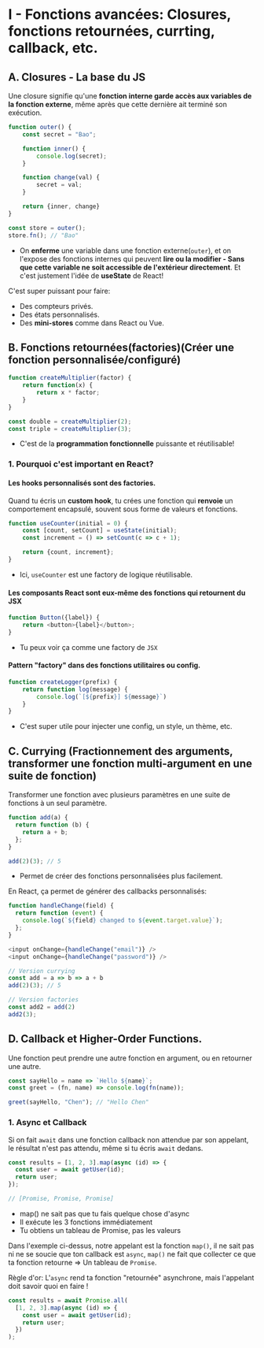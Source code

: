 # I - Fonctions avancées: Closures, fonctions retournées, currting, callback, etc.
## A. Closures - La base du JS
Une closure signifie qu'une __fonction interne garde accès aux variables de la fonction externe__, même après que cette dernière ait terminé son exécution.
````js
function outer() {
	const secret = "Bao";

	function inner() {
		console.log(secret);
	}

	function change(val) {
		secret = val;
	}

	return {inner, change}
}

const store = outer();
store.fn(); // "Bao"
````
* On __enferme__ une variable dans une fonction externe(``outer``), et on l'expose des fonctions internes qui peuvent __lire ou la modifier - Sans que cette variable ne soit accessible de l'extérieur directement__.
	Et c'est justement l'idée de __useState__ de React!

C'est super puissant pour faire:
* Des compteurs privés.
* Des états personnalisés.
* Des __mini-stores__ comme dans React ou Vue.


## B. Fonctions retournées(factories)(Créer une fonction personnalisée/configuré)
````js
function createMultiplier(factor) {
	return function(x) {
		return x * factor;
	}
}

const double = createMultiplier(2);
const triple = createMultiplier(3);
````
* C'est de la __programmation fonctionnelle__ puissante et réutilisable!

### 1. Pourquoi c'est important en React?
#### Les hooks personnalisés sont des factories.
Quand tu écris un __custom hook__, tu crées une fonction qui __renvoie__ un comportement encapsulé, souvent sous forme de valeurs et fonctions.
````js
function useCounter(initial = 0) {
	const [count, setCount] = useState(initial);
	const increment = () => setCount(c => c + 1);

	return {count, increment};
}
````
* Ici, ``useCounter`` est une factory de logique réutilisable.

#### Les composants React sont eux-même des fonctions qui retournent du JSX
````js
function Button({label}) {
	return <button>{label}</button>;
}
````
* Tu peux voir ça comme une factory de ``JSX``

#### Pattern "factory" dans des fonctions utilitaires ou config.
````js
function createLogger(prefix) {
	return function log(message) {
		console.log(`[${prefix}] ${message}`)
	}
}
````
* C'est super utile pour injecter une config, un style, un thème, etc.

## C. Currying (Fractionnement des arguments, transformer une fonction multi-argument en une suite de fonction)
Transformer une fonction avec plusieurs paramètres en une suite de fonctions à un seul paramètre.
````js
function add(a) {
  return function (b) {
    return a + b;
  };
}

add(2)(3); // 5
````
* Permet de créer des fonctions personnalisées plus facilement.

En React, ça permet de générer des callbacks personnalisés:
````js
function handleChange(field) {
  return function (event) {
    console.log(`${field} changed to ${event.target.value}`);
  };
}

<input onChange={handleChange("email")} />
<input onChange={handleChange("password")} />
````

````js
// Version currying
const add = a => b => a + b
add(2)(3); // 5

// Version factories
const add2 = add(2)
add2(3);
````

## D. Callback et Higher-Order Functions.
Une fonction peut prendre une autre fonction en argument, ou en retourner une autre.
````js
const sayHello = name => `Hello ${name}`;
const greet = (fn, name) => console.log(fn(name));

greet(sayHello, "Chen"); // "Hello Chen"
````

### 1. Async et Callback
Si on fait ``await`` dans une fonction callback non attendue par son appelant, le résultat n'est pas attendu, même si tu écris ``await`` dedans.
````js
const results = [1, 2, 3].map(async (id) => {
  const user = await getUser(id);
  return user;
});

// [Promise, Promise, Promise]
````
* map() ne sait pas que tu fais quelque chose d'async
* Il exécute les 3 fonctions immédiatement
* Tu obtiens un tableau de Promise, pas les valeurs 

Dans l'exemple ci-dessus, notre appelant est la fonction ``map()``, il ne sait pas ni ne se soucie que ton callback est ``async``, ``map()`` ne fait que collecter ce que ta fonction retourne => Un tableau de ``Promise``.

Règle d'or: L'``async`` rend ta fonction "retournée" asynchrone, mais l'appelant doit savoir quoi en faire !
````js
const results = await Promise.all(
  [1, 2, 3].map(async (id) => {
    const user = await getUser(id);
    return user;
  })
);
````

